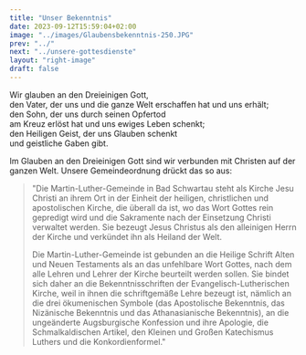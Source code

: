 ```yaml
---
title: "Unser Bekenntnis"
date: 2023-09-12T15:59:04+02:00
image: "../images/Glaubensbekenntnis-250.JPG"
prev: "../"
next: "../unsere-gottesdienste"
layout: "right-image"
draft: false
---
```

<!-- 
  'image:' bezieht sich auf ein Bild, das als Hauptbild für diese Seite
           Verwendung finden soll. Wenn diese Angabe fehlt, wird im 
           Layout darauf Rücksicht genommen.
  'layout:' Außer dem Standard-Layout 'single' können "left-image" bzw.
           "right-image" ausgewählt werden.           
-->



Wir glauben an den Dreieinigen Gott,\
den Vater, der uns und die ganze Welt erschaffen hat und uns erhält; \
den Sohn, der uns durch seinen Opfertod \
am Kreuz erlöst hat und uns ewiges Leben schenkt;\
den Heiligen Geist, der uns Glauben schenkt\
und geistliche Gaben gibt.

Im Glauben an den Dreieinigen Gott sind wir verbunden mit Christen auf der ganzen Welt. Unsere Gemeindeordnung drückt das so aus:

> "Die Martin-Luther-Gemeinde in Bad Schwartau steht als Kirche Jesu Christi an ihrem Ort in der Einheit der heiligen, christlichen und apostolischen Kirche, die überall da ist, wo das Wort Gottes rein gepredigt wird und die Sakramente nach der Einsetzung Christi verwaltet werden. Sie bezeugt Jesus Christus als den alleinigen Herrn der Kirche und verkündet ihn als Heiland der Welt.
>
> Die Martin-Luther-Gemeinde ist gebunden an die Heilige Schrift Alten und Neuen Testaments als an das unfehlbare Wort Gottes, nach dem alle Lehren und Lehrer der Kirche beurteilt werden sollen. Sie bindet sich daher an die Bekenntnisschriften der Evangelisch-Lutherischen Kirche, weil in ihnen die schriftgemäße Lehre bezeugt ist, nämlich an die drei ökumenischen Symbole (das Apostolische Bekenntnis, das Nizänische Bekenntnis und das Athanasianische Bekenntnis), an die ungeänderte Augsburgische Konfession und ihre Apologie, die Schmalkaldischen Artikel, den Kleinen und Großen Katechismus Luthers und die Konkordienformel."


